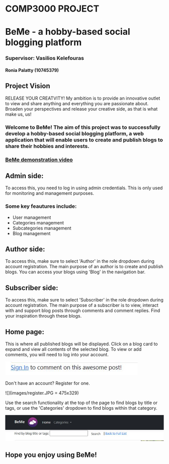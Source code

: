 # COMP3000 PROJECT

# BeMe - a hobby-based social blogging platform 
### Supervisor: Vasilios Kelefouras
#### Ronia Palatty (10745379)

## Project Vision
RELEASE YOUR CREATVITY! My ambition is to provide an innovative outlet to view and share anything and everything you are passionate about. 
Broaden your perspectives and release your creative side, as that is what make us, us! 

### Welcome to BeMe! The aim of this project was to successfully develop a hobby-based social blogging platform, a web application that will enable users to create and publish blogs to share their hobbies and interests. 
### [BeMe demonstration video](https://youtu.be/ZhSWnRWcfFs)

## Admin side:

To access this, you need to log in using admin credentials. This is only used for monitoring and management purposes.

### Some key feautures include:
* User management
* Categories management
* Subcategories management
* Blog management

## Author side:

To access this, make sure to select 'Author' in the role dropdown during account registration.
The main purpose of an author is to create and publish blogs. You can access your blogs using 'Blog' in the navigation bar.

## Subscriber side:

To access this, make sure to select 'Subscriber' in the role dropdown during account registration.
The main purpose of a subscriber is to view, interact with and support blog posts through comments and comment replies. Find your inspiration through these blogs.

## Home page:

This is where all published blogs will be displayed. Click on a blog card to expand and view all contents of the selected blog.
To view or add comments, you will need to log into your account.

![](images/comment.JPG)

Don't have an account? Register for one.

![](images/register.JPG = 475x329)

Use the search functionality at the top of the page to find blogs by title or tags, or use the 'Categories' dropdown to find blogs within that category.

![](images/search.JPG)

## Hope you enjoy using BeMe!

